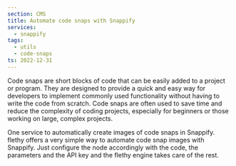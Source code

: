```yaml
---
section: CMS
title: Automate code snaps with Snappify
services:
  - snappify
tags:
  - utils
  - code-snaps
ts: 2022-12-31
---
```


Code snaps are short blocks of code that can be easily added to a project or program. They are designed to provide a quick and easy way for developers to implement commonly used functionality without having to write the code from scratch. Code snaps are often used to save time and reduce the complexity of coding projects, especially for beginners or those working on large, complex projects.

One service to automatically create images of code snaps in Snappify. flethy offers a very simple way to automate code snap images with Snappify. Just configure the node accordingly with the code, the parameters and the API key and the flethy engine takes care of the rest.
